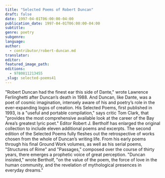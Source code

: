 ```yaml
---
title: "Selected Poems of Robert Duncan"
draft: false
date: 1997-04-01T06:00:00-04:00
publication_date: 1997-04-01T06:00:00-04:00
subtitle:
genre: poetry
subgenre:
language:
author:
  - contributor/robert-duncan.md
translator:
editor:
featured_image_path:
editions:
  - 9780811213455
_slug: selected-poems41
---
```


"Robert Duncan had the finest ear this side of Dante," wrote Lawrence Ferlinghetti after Duncan’s death in 1988\. And Duncan, like Dante, was a poet of cosmic imagination, intensely aware of his and poetry’s role in the ever-expanding logos of creation. His Selected Poems, first published in 1993, is a "useful and portable compilation," says critic Tom Clark, that "provides the most comprehensive available look at the career of the Bay Area’s greatest lyric poet." Editor Robert J. Bertholf has enlarged the original collection to include eleven additional poems and excerpts. The second edition of the Selected Poems fully fleshes out the retrospective of works chosen from the whole of Duncan’s writing life. From his early poems through his final Ground Work volumes, as well as his serial poems, "Structures of Rime" and "Passages," composed over the course of thirty years, there emerges a prophetic voice of great perception. "Duncan insisted," wrote Bertholf, "on the value of the poem, the force of love in the human community, and the revelation of mythological presences in everyday dreams."

